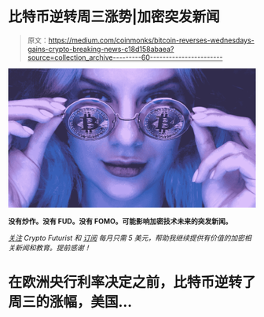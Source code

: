 # 比特币逆转周三涨势|加密突发新闻

> 原文：<https://medium.com/coinmonks/bitcoin-reverses-wednesdays-gains-crypto-breaking-news-c18d158abaea?source=collection_archive---------60----------------------->

![](img/0bd7a3a6714df2dd14e168128d9010e8.png)

**没有炒作。没有 FUD。没有 FOMO。可能影响加密技术未来的突发新闻。**

[*关注*](/@cryptofuturist) *Crypto Futurist 和* [*订阅*](https://pacelavia.medium.com/membership) *每月只需 5 美元，帮助我继续提供有价值的加密相关新闻和教育。提前感谢！*

# 在欧洲央行利率决定之前，比特币逆转了周三的涨幅，美国…